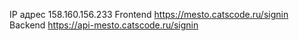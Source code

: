 IP адрес 158.160.156.233
Frontend https://mesto.catscode.ru/signin
Backend https://api-mesto.catscode.ru/signin
